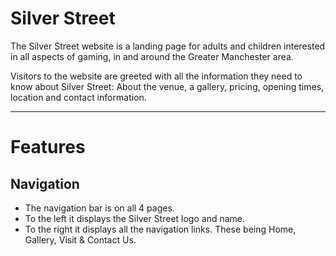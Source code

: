 <h1>Silver Street</h1>

<p>The Silver Street website is a landing page for adults and children interested in all aspects of gaming, in and around the Greater Manchester area.</p>

<p>Visitors to the website are greeted with all the information they need to know about Silver Street: About the venue, a gallery, pricing, opening times, location and contact information.</p>

<hr>

<h1>Features</h1>

<h2>Navigation</h2>
    <ul>
        <li>The navigation bar is on all 4 pages.</li>
        <li>To the left it displays the Silver Street logo and name.</li>
        <li>To the right it displays all the navigation links. These being Home, Gallery, Visit & Contact Us.</li>
    </ul>
    


 